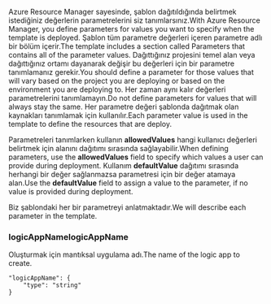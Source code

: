 <span data-ttu-id="04133-101">Azure Resource Manager sayesinde, şablon dağıtıldığında belirtmek istediğiniz değerlerin parametrelerini siz tanımlarsınız.</span><span class="sxs-lookup"><span data-stu-id="04133-101">With Azure Resource Manager, you define parameters for values you want to specify when the template is deployed.</span></span> <span data-ttu-id="04133-102">Şablon tüm parametre değerleri içeren parametre adlı bir bölüm içerir.</span><span class="sxs-lookup"><span data-stu-id="04133-102">The template includes a section called Parameters that contains all of the parameter values.</span></span>
<span data-ttu-id="04133-103">Dağıttığınız projesini temel alan veya dağıttığınız ortamı dayanarak değişir bu değerleri için bir parametre tanımlamanız gerekir.</span><span class="sxs-lookup"><span data-stu-id="04133-103">You should define a parameter for those values that will vary based on the project you are deploying or based on the environment you are deploying to.</span></span> <span data-ttu-id="04133-104">Her zaman aynı kalır değerleri parametrelerini tanımlamayın.</span><span class="sxs-lookup"><span data-stu-id="04133-104">Do not define parameters for values that will always stay the same.</span></span> <span data-ttu-id="04133-105">Her parametre değeri şablonda dağıtmak olan kaynakları tanımlamak için kullanılır.</span><span class="sxs-lookup"><span data-stu-id="04133-105">Each parameter value is used in the template to define the resources that are deploy.</span></span> 

<span data-ttu-id="04133-106">Parametreleri tanımlarken kullanın **allowedValues** hangi kullanıcı değerleri belirtmek için alanını dağıtımı sırasında sağlayabilir.</span><span class="sxs-lookup"><span data-stu-id="04133-106">When defining parameters, use the **allowedValues** field to specify which values a user can provide during deployment.</span></span> <span data-ttu-id="04133-107">Kullanım **defaultValue** dağıtımı sırasında herhangi bir değer sağlanmazsa parametresi için bir değer atamaya alan.</span><span class="sxs-lookup"><span data-stu-id="04133-107">Use the **defaultValue** field to assign a value to the parameter, if no value is provided during deployment.</span></span>

<span data-ttu-id="04133-108">Biz şablondaki her bir parametreyi anlatmaktadır.</span><span class="sxs-lookup"><span data-stu-id="04133-108">We will describe each parameter in the template.</span></span>

### <a name="logicappname"></a><span data-ttu-id="04133-109">logicAppName</span><span class="sxs-lookup"><span data-stu-id="04133-109">logicAppName</span></span>
<span data-ttu-id="04133-110">Oluşturmak için mantıksal uygulama adı.</span><span class="sxs-lookup"><span data-stu-id="04133-110">The name of the logic app to create.</span></span>

    "logicAppName": {
        "type": "string"
    }
